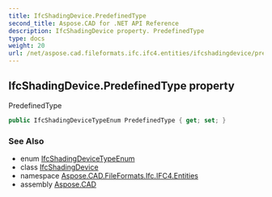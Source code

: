 ```yaml
---
title: IfcShadingDevice.PredefinedType
second_title: Aspose.CAD for .NET API Reference
description: IfcShadingDevice property. PredefinedType
type: docs
weight: 20
url: /net/aspose.cad.fileformats.ifc.ifc4.entities/ifcshadingdevice/predefinedtype/
---
```

## IfcShadingDevice.PredefinedType property

PredefinedType

```csharp
public IfcShadingDeviceTypeEnum PredefinedType { get; set; }
```

### See Also

* enum [IfcShadingDeviceTypeEnum](../../../aspose.cad.fileformats.ifc.ifc4.types/ifcshadingdevicetypeenum/)
* class [IfcShadingDevice](../)
* namespace [Aspose.CAD.FileFormats.Ifc.IFC4.Entities](../../ifcshadingdevice/)
* assembly [Aspose.CAD](../../../)


